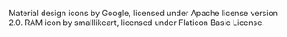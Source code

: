 Material design icons by Google, licensed under Apache license version 2.0.
RAM icon by smalllikeart, licensed under Flaticon Basic License.
